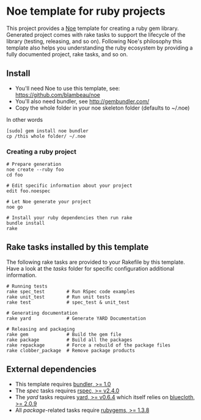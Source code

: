 # Noe template for ruby projects

This project provides a [Noe](https://github.com/blambeau/noe) template for creating a 
ruby gem library. Generated project comes with rake tasks to support the lifecycle of 
the library (testing, releasing, and so on). Following Noe's philosophy this template 
also helps you understanding the ruby ecosystem by providing a fully documented project,
rake tasks, and so on.

## Install

* You'll need Noe to use this template, see: https://github.com/blambeau/noe
* You'll also need bundler, see http://gembundler.com/
* Copy the whole folder in your noe skeleton folder (defaults to ~/.noe)

In other words

    [sudo] gem install noe bundler
    cp /this whole folder/ ~/.noe

### Creating a ruby project

    # Prepare generation
    noe create --ruby foo
    cd foo
    
    # Edit specific information about your project
    edit foo.noespec
    
    # Let Noe generate your project
    noe go
    
    # Install your ruby dependencies then run rake 
    bundle install
    rake
    
## Rake tasks installed by this template

The following rake tasks are provided to your Rakefile by this template. Have a look at the 
_tasks_ folder for specific configuration additional information. 

    # Running tests
    rake spec_test        # Run RSpec code examples
    rake unit_test        # Run unit tests
    rake test             # spec_test & unit_test
    
    # Generating documentation
    rake yard             # Generate YARD Documentation
    
    # Releasing and packaging
    rake gem              # Build the gem file
    rake package          # Build all the packages
    rake repackage        # Force a rebuild of the package files
    rake clobber_package  # Remove package products
    
## External dependencies

* This template requires [bundler, >= 1.0](http://gembundler.com/)
* The _spec_ tasks requires [rspec, >= v2.4.0](http://relishapp.com/rspec)
* The _yard_ tasks requires [yard,  >= v0.6.4](http://yardoc.org/) which itself relies on
  [bluecloth, >= 2.0.9](http://deveiate.org/projects/BlueCloth)
* All _package_-related tasks require [rubygems, >= 1.3.8](http://docs.rubygems.org/)